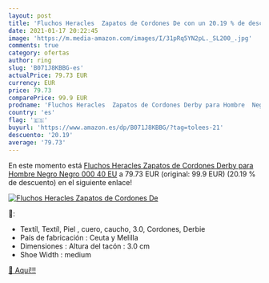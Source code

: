 ```yaml
---
layout: post
title: 'Fluchos Heracles  Zapatos de Cordones De con un 20.19 % de descuento'
date: 2021-01-17 20:22:45
image: 'https://m.media-amazon.com/images/I/31pRq5YN2pL._SL200_.jpg'
comments: true
category: ofertas
author: ring
slug: 'B071J8KBBG-es'
actualPrice: 79.73 EUR
currency: EUR
price: 79.73
comparePrice: 99.9 EUR
prodname: 'Fluchos Heracles  Zapatos de Cordones Derby para Hombre  Negro  Negro 000   40 EU'
country: 'es'
flag: '🇪🇸'
buyurl: 'https://www.amazon.es/dp/B071J8KBBG/?tag=tolees-21'
descuento: '20.19'
average: '79.73'
---
```


En este momento está [Fluchos Heracles  Zapatos de Cordones Derby para Hombre  Negro  Negro 000   40 EU](https://www.amazon.es/dp/B071J8KBBG/?tag=tolees-21) a 79.73 EUR (original: 99.9 EUR) (20.19 %  de descuento) en el siguiente enlace!

[![Fluchos Heracles  Zapatos de Cordones De](https://m.media-amazon.com/images/I/31pRq5YN2pL._SL200_.jpg)](https://www.amazon.es/dp/B071J8KBBG/?tag=tolees-21)

🔎:

- Textíl, Textíl, Piel , cuero, caucho, 3.0, Cordones, Derbie
- País de fabricación : Ceuta y Melilla
- Dimensiones : Altura del tacón : 3.0 cm
- Shoe Width : medium

[🛒 Aquí!!!](https://www.amazon.es/dp/B071J8KBBG/?tag=tolees-21)
